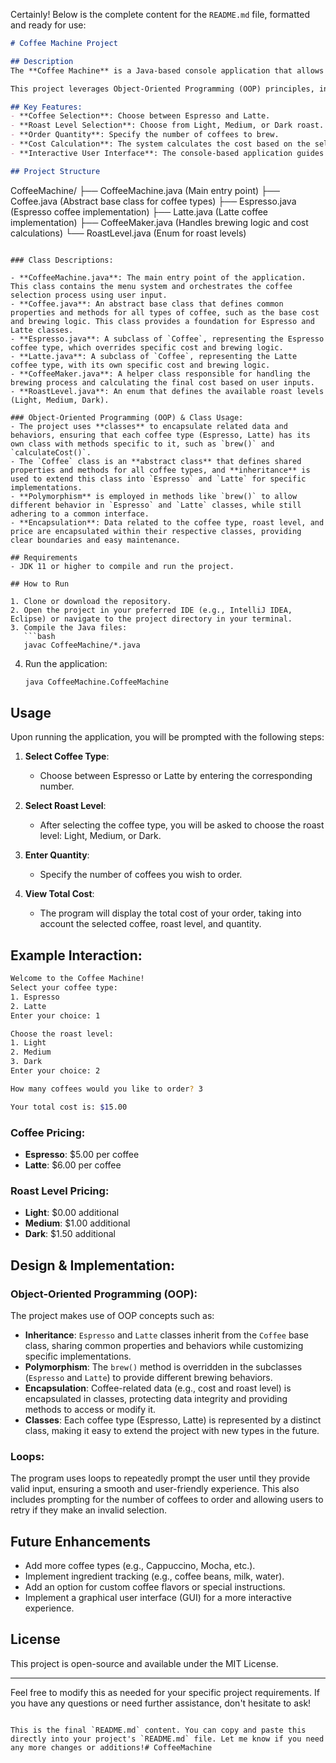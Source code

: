 Certainly! Below is the complete content for the `README.md` file, formatted and ready for use:

```markdown
# Coffee Machine Project

## Description
The **Coffee Machine** is a Java-based console application that allows users to select their preferred coffee type (Espresso or Latte), choose the roast level (Light, Medium, Dark), and specify the number of coffees to brew. The application then calculates and returns the total cost of the coffee order.

This project leverages Object-Oriented Programming (OOP) principles, including inheritance, loops, user input handling, and **classes** to organize the code for clarity and reusability.

## Key Features:
- **Coffee Selection**: Choose between Espresso and Latte.
- **Roast Level Selection**: Choose from Light, Medium, or Dark roast.
- **Order Quantity**: Specify the number of coffees to brew.
- **Cost Calculation**: The system calculates the cost based on the selected coffee, roast level, and quantity.
- **Interactive User Interface**: The console-based application guides the user through their coffee order step by step.

## Project Structure
```
CoffeeMachine/
├── CoffeeMachine.java       (Main entry point)
├── Coffee.java             (Abstract base class for coffee types)
├── Espresso.java           (Espresso coffee implementation)
├── Latte.java              (Latte coffee implementation)
├── CoffeeMaker.java        (Handles brewing logic and cost calculations)
└── RoastLevel.java         (Enum for roast levels)
```

### Class Descriptions:

- **CoffeeMachine.java**: The main entry point of the application. This class contains the menu system and orchestrates the coffee selection process using user input.
- **Coffee.java**: An abstract base class that defines common properties and methods for all types of coffee, such as the base cost and brewing logic. This class provides a foundation for Espresso and Latte classes.
- **Espresso.java**: A subclass of `Coffee`, representing the Espresso coffee type, which overrides specific cost and brewing logic.
- **Latte.java**: A subclass of `Coffee`, representing the Latte coffee type, with its own specific cost and brewing logic.
- **CoffeeMaker.java**: A helper class responsible for handling the brewing process and calculating the final cost based on user inputs.
- **RoastLevel.java**: An enum that defines the available roast levels (Light, Medium, Dark).

### Object-Oriented Programming (OOP) & Class Usage:
- The project uses **classes** to encapsulate related data and behaviors, ensuring that each coffee type (Espresso, Latte) has its own class with methods specific to it, such as `brew()` and `calculateCost()`.
- The `Coffee` class is an **abstract class** that defines shared properties and methods for all coffee types, and **inheritance** is used to extend this class into `Espresso` and `Latte` for specific implementations.
- **Polymorphism** is employed in methods like `brew()` to allow different behavior in `Espresso` and `Latte` classes, while still adhering to a common interface.
- **Encapsulation**: Data related to the coffee type, roast level, and price are encapsulated within their respective classes, providing clear boundaries and easy maintenance.
  
## Requirements
- JDK 11 or higher to compile and run the project.

## How to Run

1. Clone or download the repository.
2. Open the project in your preferred IDE (e.g., IntelliJ IDEA, Eclipse) or navigate to the project directory in your terminal.
3. Compile the Java files:
   ```bash
   javac CoffeeMachine/*.java
   ```
4. Run the application:
   ```bash
   java CoffeeMachine.CoffeeMachine
   ```

## Usage

Upon running the application, you will be prompted with the following steps:

1. **Select Coffee Type**:
   - Choose between Espresso or Latte by entering the corresponding number.

2. **Select Roast Level**:
   - After selecting the coffee type, you will be asked to choose the roast level: Light, Medium, or Dark.

3. **Enter Quantity**:
   - Specify the number of coffees you wish to order.

4. **View Total Cost**:
   - The program will display the total cost of your order, taking into account the selected coffee, roast level, and quantity.

## Example Interaction:

```bash
Welcome to the Coffee Machine!
Select your coffee type:
1. Espresso
2. Latte
Enter your choice: 1

Choose the roast level:
1. Light
2. Medium
3. Dark
Enter your choice: 2

How many coffees would you like to order? 3

Your total cost is: $15.00
```

### Coffee Pricing:
- **Espresso**: $5.00 per coffee
- **Latte**: $6.00 per coffee

### Roast Level Pricing:
- **Light**: $0.00 additional
- **Medium**: $1.00 additional
- **Dark**: $1.50 additional

## Design & Implementation:

### Object-Oriented Programming (OOP):
The project makes use of OOP concepts such as:
- **Inheritance**: `Espresso` and `Latte` classes inherit from the `Coffee` base class, sharing common properties and behaviors while customizing specific implementations.
- **Polymorphism**: The `brew()` method is overridden in the subclasses (`Espresso` and `Latte`) to provide different brewing behaviors.
- **Encapsulation**: Coffee-related data (e.g., cost and roast level) is encapsulated in classes, protecting data integrity and providing methods to access or modify it.
- **Classes**: Each coffee type (Espresso, Latte) is represented by a distinct class, making it easy to extend the project with new types in the future.

### Loops:
The program uses loops to repeatedly prompt the user until they provide valid input, ensuring a smooth and user-friendly experience. This also includes prompting for the number of coffees to order and allowing users to retry if they make an invalid selection.

## Future Enhancements
- Add more coffee types (e.g., Cappuccino, Mocha, etc.).
- Implement ingredient tracking (e.g., coffee beans, milk, water).
- Add an option for custom coffee flavors or special instructions.
- Implement a graphical user interface (GUI) for a more interactive experience.

## License
This project is open-source and available under the MIT License.

---

Feel free to modify this as needed for your specific project requirements. If you have any questions or need further assistance, don't hesitate to ask!
```

This is the final `README.md` content. You can copy and paste this directly into your project's `README.md` file. Let me know if you need any more changes or additions!# CoffeeMachine
